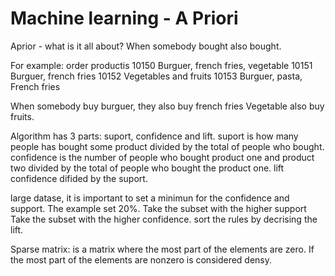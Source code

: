 # Machine learning - A Priori

Aprior - what is it all about?
When somebody bought also bought.

For example:
order             productis
10150             Burguer, french fries, vegetable
10151             Burguer, french fries
10152             Vegetables and fruits
10153             Burguer, pasta, French fries

When somebody buy burguer, they also buy french fries
Vegetable also buy fruits.


Algorithm has 3 parts: suport, confidence and lift.
suport is how many people has bought some product divided by the total of people who bought.
confidence is the number of people who bought product one and product two divided by the total of people who bought the product one.
lift confidence difided by the suport.

large datase, it is important to set a minimun for the confidence and support. The example set 20%.
Take the subset with the higher support
Take the subset with the higher confidence.
sort the rules by decrising the lift.

Sparse matrix: is a matrix where the most part of the elements are zero. If the most part of the elements are nonzero is considered densy.
